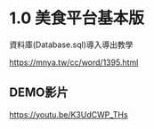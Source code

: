 # 1.0 美食平台基本版
資料庫(Database.sql)導入導出教學

https://mnya.tw/cc/word/1395.html  

## DEMO影片
https://youtu.be/K3UdCWP_THs